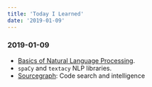 ```yaml
---
title: 'Today I Learned'
date: '2019-01-09'
---
```


### 2019-01-09

- [Basics of Natural Language Processing](https://medium.com/@ageitgey/natural-language-processing-is-fun-9a0bff37854e).
- `spaCy` and `textacy` NLP libraries.
- [Sourcegraph](https://github.com/sourcegraph/sourcegraph): Code search and intelligence
